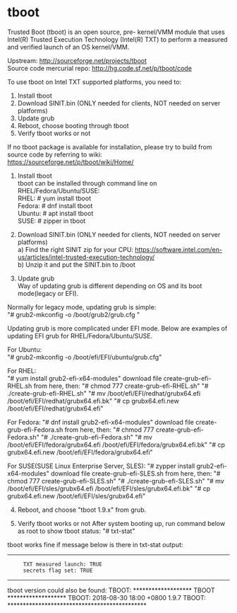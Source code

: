 # tboot
Trusted Boot (tboot) is an open source, pre- kernel/VMM module that uses Intel(R) Trusted Execution Technology (Intel(R) TXT) to perform a measured and verified launch of an OS kernel/VMM. 

Upstream: http://sourceforge.net/projects/tboot    
Source code mercurial repo: http://hg.code.sf.net/p/tboot/code

To use tboot on Intel TXT supported platforms, you need to:
1. Install tboot
2. Download SINIT.bin (ONLY needed for clients, NOT needed on server platforms)
3. Update grub
4. Reboot, choose booting through tboot
5. Verify tboot works or not

If no tboot package is available for installation, please try to build from source code by referring to wiki:
https://sourceforge.net/p/tboot/wiki/Home/    

1) Install tboot    
tboot can be installed through command line on RHEL/Fedora/Ubuntu/SUSE:    
RHEL: # yum install tboot    
Fedora: # dnf install tboot    
Ubuntu: # apt install tboot    
SUSE: # zipper in tboot    

2. Download SINIT.bin (ONLY needed for clients, NOT needed on server platforms)    
a) Find the right SINIT zip for your CPU: https://software.intel.com/en-us/articles/intel-trusted-execution-technology/    
b) Unzip it and put the SINIT.bin to /boot    

3. Update grub    
Way of updating grub is different depending on OS and its boot mode(legacy or EFI).

Normally for legacy mode, updating grub is simple:    
"# grub2-mkconfig -o /boot/grub2/grub.cfg "

Updating grub is more complicated under EFI mode. Below are examples of updating EFI grub for RHEL/Fedora/Ubuntu/SUSE.    

For Ubuntu:     
"# grub2-mkconfig -o /boot/efi/EFI/ubuntu/grub.cfg"

For RHEL:    
"# yum install grub2-efi-x64-modules"
download file create-grub-efi-RHEL.sh from here, then:
"# chmod 777 create-grub-efi-RHEL.sh"
"# ./create-grub-efi-RHEL.sh"
"# mv /boot/efi/EFI/redhat/grubx64.efi /boot/efi/EFI/redhat/grubx64.efi.bk"
"# cp grubx64.efi.new /boot/efi/EFI/redhat/grubx64.efi"

For Fedora:
"# dnf install grub2-efi-x64-modules"
download file create-grub-efi-Fedora.sh from here, then:
"# chmod 777 create-grub-efi-Fedora.sh"
"# ./create-grub-efi-Fedora.sh"
"# mv /boot/efi/EFI/fedora/grubx64.efi /boot/efi/EFI/fedora/grubx64.efi.bk"
"# cp grubx64.efi.new /boot/efi/EFI/fedora/grubx64.efi"

For SUSE(SUSE Linux Enterprise Server, SLES):
"# zypper install grub2-efi-x64-modules"
download file create-grub-efi-SLES.sh from here, then:
"# chmod 777 create-grub-efi-SLES.sh"
"# ./create-grub-efi-SLES.sh"
"# mv /boot/efi/EFI/sles/grubx64.efi /boot/efi/EFI/sles/grubx64.efi.bk"
"# cp grubx64.efi.new /boot/efi/EFI/sles/grubx64.efi"

4. Reboot, and choose "tboot 1.9.x" from grub.

5. Verify tboot works or not
After system booting up, run command below as root to show tboot status:
"# txt-stat"

tboot works fine if message below is there in txt-stat output:
***********************************************************
         TXT measured launch: TRUE
         secrets flag set: TRUE
***********************************************************

tboot version could also be found:
TBOOT: ******************* TBOOT *******************
TBOOT:    2018-08-30 18:00 +0800 1.9.7
TBOOT: *********************************************
